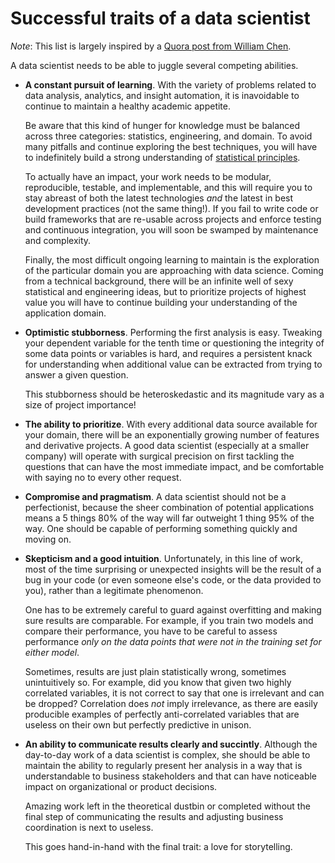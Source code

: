 Successful traits of a data scientist
============

*Note*: This list is largely inspired by a
[Quora post from William Chen](https://www.quora.com/How-do-I-prepare-for-a-data-scientist-interview).

A data scientist needs to be able to juggle several competing abilities.

  * **A constant pursuit of learning**. With the variety of problems related to 
    data analysis, analytics, and insight automation, it is inavoidable to 
    continue to maintain a healthy academic appetite.

    Be aware that this kind of hunger for knowledge must be balanced across
    three categories: statistics, engineering, and domain. To avoid many
    pitfalls and continue exploring the best techniques, you will have to
    indefinitely build a strong understanding of [statistical principles](http://www-stat.stanford.edu/~tibs/ElemStatLearn/).

    To actually have an impact, your work needs to be modular, reproducible,
    testable, and implementable, and this will require you to stay abreast
    of both the latest technologies *and* the latest in best development 
    practices (not the same thing!). If you fail to write code or build frameworks
    that are re-usable across projects and enforce testing and continuous 
    integration, you will soon be swamped by maintenance and complexity.

    Finally, the most difficult ongoing learning to maintain is the exploration
    of the particular domain you are approaching with data science. Coming
    from a technical background, there will be an infinite well of sexy statistical
    and engineering ideas, but to prioritize projects of highest value you
    will have to continue building your understanding of the application domain.

  * **Optimistic stubborness**. Performing the first analysis is easy. Tweaking
    your dependent variable for the tenth time or questioning the integrity of
    some data points or variables is hard, and requires a persistent knack for
    understanding when additional value can be extracted from trying to 
    answer a given question.

    This stubborness should be heteroskedastic and its magnitude vary as
    a size of project importance!

  * **The ability to prioritize**. With every additional data source available
    for your domain, there will be an exponentially growing number of features
    and derivative projects. A good data scientist (especially at a smaller company)
    will operate with surgical precision on first tackling the questions that
    can have the most immediate impact, and be comfortable with saying no
    to every other request.

  * **Compromise and pragmatism**. A data scientist should not be a perfectionist,
    because the sheer combination of potential applications means a 5 things 80%
    of the way will far outweight 1 thing 95% of the way. One should be capable
    of performing something quickly and moving on.

  * **Skepticism and a good intuition**. Unfortunately, in this line of work, most
    of the time surprising or unexpected insights will be the result of a bug
    in your code (or even someone else's code, or the data provided to you), 
    rather than a legitimate phenomenon.

    One has to be extremely careful to guard against overfitting and making sure
    results are comparable. For example, if you train two models and compare their
    performance, you have to be careful to assess performance *only on the data points
    that were not in the training set for either model*.

    Sometimes, results are just plain statistically wrong, sometimes unintuitively so.
    For example, did you know that given two highly correlated variables, it is not
    correct to say that one is irrelevant and can be dropped? Correlation does *not*
    imply irrelevance, as there are easily producible examples of perfectly anti-correlated
    variables that are useless on their own but perfectly predictive in unison.

  * **An ability to communicate results clearly and succintly**. Although the day-to-day
    work of a data scientist is complex, she should be able to maintain the ability to
    regularly present her analysis in a way that is understandable to business stakeholders
    and that can have noticeable impact on organizational or product decisions.

    Amazing work left in the theoretical dustbin or completed without the final step
    of communicating the results and adjusting business coordination is next to useless.

    This goes hand-in-hand with the final trait: a love for storytelling.

